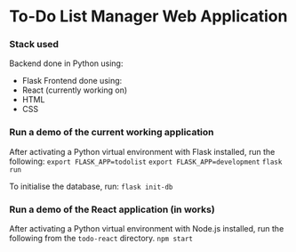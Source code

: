 # To-Do List Manager Web Application

### Stack used
Backend done in Python using:
- Flask
Frontend done using:
- React (currently working on)
- HTML
- CSS

### Run a demo of the current working application
After activating a Python virtual environment with Flask installed, run the following:
`export FLASK_APP=todolist`
`export FLASK_APP=development`
`flask run`

To initialise the database, run:
`flask init-db`

### Run a demo of the React application (in works)
After activating a Python virtual environment with Node.js installed, run the following from the `todo-react` directory.
`npm start`
